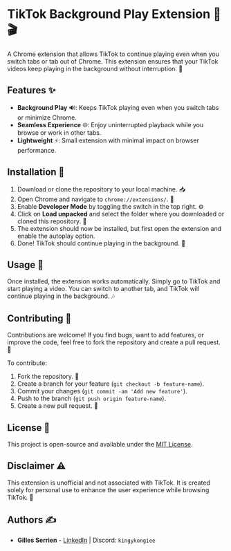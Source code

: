 # TikTok Background Play Extension 🎵🎬

A Chrome extension that allows TikTok to continue playing even when you switch tabs or tab out of Chrome. This extension ensures that your TikTok videos keep playing in the background without interruption. 🔁

## Features ✨
- **Background Play** 🔊: Keeps TikTok playing even when you switch tabs or minimize Chrome.
- **Seamless Experience** 🌐: Enjoy uninterrupted playback while you browse or work in other tabs.
- **Lightweight** ⚡: Small extension with minimal impact on browser performance.

## Installation 🚀

1. Download or clone the repository to your local machine. 📥
2. Open Chrome and navigate to `chrome://extensions/`. 🔧
3. Enable **Developer Mode** by toggling the switch in the top right. ⚙️
4. Click on **Load unpacked** and select the folder where you downloaded or cloned this repository. 📂
5. The extension should now be installed, but first open the extension and enable the autoplay option.
6. Done! TikTok should continue playing in the background. 🎉

## Usage 📱

Once installed, the extension works automatically. Simply go to TikTok and start playing a video. You can switch to another tab, and TikTok will continue playing in the background. 🎶

## Contributing 🤝

Contributions are welcome! If you find bugs, want to add features, or improve the code, feel free to fork the repository and create a pull request. 🚀

To contribute:
1. Fork the repository. 🍴
2. Create a branch for your feature (`git checkout -b feature-name`).
3. Commit your changes (`git commit -am 'Add new feature'`).
4. Push to the branch (`git push origin feature-name`).
5. Create a new pull request. 🔄

## License 📜

This project is open-source and available under the [MIT License](LICENSE).

## Disclaimer ⚠️

This extension is unofficial and not associated with TikTok. It is created solely for personal use to enhance the user experience while browsing TikTok. 👀

## Authors ✍️

- **Gilles Serrien** - [LinkedIn](https://www.linkedin.com/in/gillesserrien/) | Discord: `kingykongiee`
